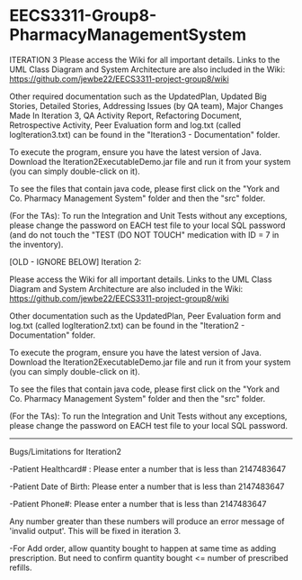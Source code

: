 # EECS3311-Group8-PharmacyManagementSystem
ITERATION 3
Please access the Wiki for all important details. Links to the UML Class Diagram and System Architecture are also included in the Wiki: https://github.com/jewbe22/EECS3311-project-group8/wiki

Other required documentation such as the UpdatedPlan, Updated Big Stories, Detailed Stories, Addressing Issues (by QA team), Major Changes Made In Iteration 3, QA Activity Report, Refactoring Document, Retrospective Activity, Peer Evaluation form and log.txt (called logIteration3.txt) can be found in the "Iteration3 - Documentation" folder.

To execute the program, ensure you have the latest version of Java. Download the Iteration2ExecutableDemo.jar file and run it from your system (you can simply double-click on it).

To see the files that contain java code, please first click on the "York and Co. Pharmacy Management System" folder and then the "src" folder.

(For the TAs): To run the Integration and Unit Tests without any exceptions, please change the password on EACH test file to your local SQL password (and do not touch the "TEST (DO NOT TOUCH" medication with ID = 7 in the inventory).

[OLD - IGNORE BELOW]
Iteration 2:

Please access the Wiki for all important details. Links to the UML Class Diagram and System Architecture are also included in the Wiki: https://github.com/jewbe22/EECS3311-project-group8/wiki

Other documentation such as the UpdatedPlan, Peer Evaluation form and log.txt (called logIteration2.txt) can be found in the "Iteration2 - Documentation" folder.

To execute the program, ensure you have the latest version of Java. Download the Iteration2ExecutableDemo.jar file and run it from your system (you can simply double-click on it).

To see the files that contain java code, please first click on the "York and Co. Pharmacy Management System" folder and then the "src" folder.

(For the TAs): To run the Integration and Unit Tests without any exceptions, please change the password on EACH test file to your local SQL password.

-------------------------------------------------------------------------------------------
Bugs/Limitations for Iteration2

-Patient Healthcard# : Please enter a number that is less than 2147483647

-Patient Date of Birth: Please enter a number that is less than 2147483647

-Patient Phone#: Please enter a number that is less than 2147483647

Any number greater than these numbers will produce an error message of 'invalid output'. This will be fixed in iteration 3.

-For Add order, allow quantity bought to happen at same time as adding prescription. But need to confirm quantity bought <= number of prescribed refills.
